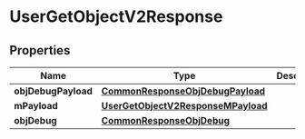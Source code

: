 
# UserGetObjectV2Response

## Properties
Name | Type | Description | Notes
------------ | ------------- | ------------- | -------------
**objDebugPayload** | [**CommonResponseObjDebugPayload**](CommonResponseObjDebugPayload.md) |  | 
**mPayload** | [**UserGetObjectV2ResponseMPayload**](UserGetObjectV2ResponseMPayload.md) |  | 
**objDebug** | [**CommonResponseObjDebug**](CommonResponseObjDebug.md) |  |  [optional]



